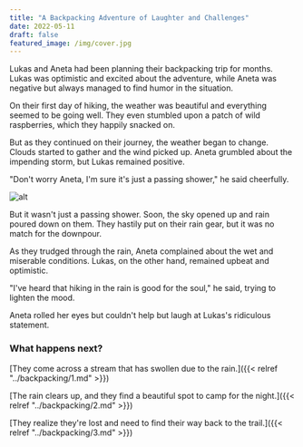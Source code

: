 ```yaml
---
title: "A Backpacking Adventure of Laughter and Challenges"
date: 2022-05-11
draft: false
featured_image: /img/cover.jpg
---
```


Lukas and Aneta had been planning their backpacking trip for months. Lukas was optimistic and excited about the adventure, while Aneta was negative but always managed to find humor in the situation.

On their first day of hiking, the weather was beautiful and everything seemed to be going well. They even stumbled upon a patch of wild raspberries, which they happily snacked on.

But as they continued on their journey, the weather began to change. Clouds started to gather and the wind picked up. Aneta grumbled about the impending storm, but Lukas remained positive.

"Don't worry Aneta, I'm sure it's just a passing shower," he said cheerfully.

![alt](/img/3a2.png)

But it wasn't just a passing shower. Soon, the sky opened up and rain poured down on them. They hastily put on their rain gear, but it was no match for the downpour.

As they trudged through the rain, Aneta complained about the wet and miserable conditions. Lukas, on the other hand, remained upbeat and optimistic.

"I've heard that hiking in the rain is good for the soul," he said, trying to lighten the mood.

Aneta rolled her eyes but couldn't help but laugh at Lukas's ridiculous statement.

### What happens next?

[They come across a stream that has swollen due to the rain.]({{< relref "../backpacking/1.md" >}})

[The rain clears up, and they find a beautiful spot to camp for the night.]({{< relref "../backpacking/2.md" >}})

[They realize they're lost and need to find their way back to the trail.]({{< relref "../backpacking/3.md" >}})
